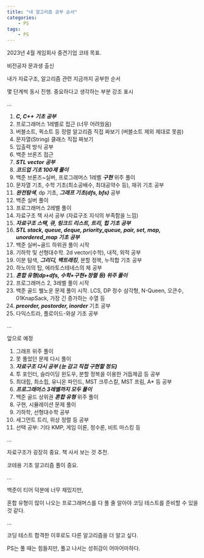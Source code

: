 ```yaml
---
title: "내 알고리즘 공부 순서"
categories:
    - PS
tags:
    - PS
---
```


2023년 4월 게임회사 중견기업 코테 목표.

비전공자 문과생 출신

내가 자료구조, 알고리즘 관련 지금까지 공부한 순서

몇 단계씩 동시 진행. 중요하다고 생각하는 부분 강조 표시

...

1. ***C, C++ 기초 공부***
2. 프로그래머스 1레벨로 접근 (너무 어려웠음)
3. 버블소트, 퀵소트 등 정렬 알고리즘 직접 짜보기 (버블소트 제외 제대로 못씀)
4. 문자열(String) 클래스 직접 짜보기
5. 입출력 방식 공부
6. 백준 브론즈 접근
7. ***STL vector 공부***
8. ***코드업 기초 100제 풀이***
9. 백준 브론즈~실버, 프로그래머스 1레벨 ***구현*** 위주 풀이
10. 문자열 기초, 수학 기초(최소공배수, 최대공약수 등), 재귀 기초 공부
11. ***완전탐색***, dp 기초, ***그래프 기초(dfs, bfs)*** 공부
12. 백준 실버 풀이
13. 프로그래머스 2레벨 풀이
14. 자료구조 책 사서 공부 (자료구조 지식의 부족함을 느낌)
15. ***자료구조 스택, 큐, 링크드 리스트, 트리, 힙 기초 공부***
16. ***STL stack, queue, deque, priority_queue, pair, set, map, unordered_map 기초 공부***
17. 백준 실버~골드 하위권 풀이 시작
18. 기하학 및 선형대수학. 2d vector(수학), 내적, 외적 공부
20. 이분 탐색, ***그리디, 백트래킹***, 분할 정복, 누적합 기초 공부
21. 하노이의 탑, 에라토스테네스의 체 공부
22. ***혼합 유형(dp+dfs, 수학+구현+정렬 등) 위주 풀이***
23. 프로그래머스 2, 3레벨 풀이 시작
24. 백준 골드 웰노운 문제 풀이 시작. LCS, DP 정수 삼각형, N-Queen, 오큰수, 01KnapSack, 가장 긴 증가하는 수열 등
25. ***preorder, postorder, inorder*** 기초 공부
26. 다익스트라, 플로이드-와샬 기초 공부

...

앞으로 예정

1. 그래프 위주 풀이
2. 못 풀었던 문제 다시 풀이
3. ***자료구조 다시 공부 (눈 감고 직접 구현할 정도)***
4. 투 포인터, 슬라이딩 윈도우, 분할 정복을 이용한 거듭제곱 등 공부
5. 최대힙, 최소힙, 유니온 파인드, MST 크루스칼, MST 프림, A* 등 공부
6. ***프로그래머스 3레벨까지 모두 풀이***
7. 백준 골드 상위권 ***혼합 유형*** 위주 풀이
8. 구현, 시뮬레이션 문제 풀이
9. 기하학, 선형대수학 공부
10. 세그먼트 트리, 위상 정렬 등 공부
11. 선택 공부: 기타 KMP, 게임 이론, 정수론, 비트 마스킹 등

...

자료구조가 굉장히 중요. 책 사서 보는 것 추천.

코테용 기초 알고리즘 풀이 중요.

...

백준이 티어 덕분에 너무 재밌지만,

혼합 유형이 많이 나오는 프로그래머스를 다 풀 줄 알아야 코딩 테스트를 준비할 수 있을 것 같다.

...

코딩 테스트 합격한 이후로도 다른 알고리즘을 더 알고 싶다.

PS는 풀 때는 힘들지만, 풀고 나서는 성취감이 어마어마하다.
